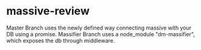 # massive-review
Master Branch uses the newly defined way connecting massive with your DB using a promise.
Massifier Branch uses a node_module "dm-massifier", which exposes the db through middleware. 


